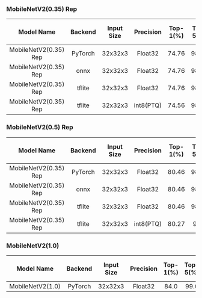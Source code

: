 
### MobileNetV2(0.35) Rep

| Model Name | Backend | Input Size | Precision |Top-1(%) | Top-5(%) | Flops (M) | Param (M) | Invoke Time (ms) | Link |
|:-:|:-:|:-:|:-:|:-:|:-:|:-:|:-:|:-:|:-:|
|MobileNetV2(0.35)  Rep| PyTorch | 32x32x3 | Float32 | 74.76 | 98.26| 0.21 | 0.021 | - | [Download](https://files.seeedstudio.com/sscma/model_zoo/classification/models/cifar10/mobilenetv2_cifar10_float32_sha1_229a650d3d6352349bbe09f27120b0ffaea03154.pth) |
|MobileNetV2(0.35)   Rep| onnx | 32x32x3 | Float32 | 74.76 | 98.26| 0.21 | 0.021 | - | [Download](https://files.seeedstudio.com/sscma/model_zoo/classification/models/cifar10/mobilenetv2_cifar10_float32_sha1_5de550613080ddb9e9c48917abae402b72fb1f7c.onnx) |
|MobileNetV2(0.35)  Rep| tflite | 32x32x3 | Float32 | 74.76 | 98.26| 0.21 | 0.021 | - | [Download](https://files.seeedstudio.com/sscma/model_zoo/classification/models/cifar10/mobilenetv2_cifar10_float32_sha1_8573efa98eb573ce709d0eeef97cac84a4a54442.tflite) |
|MobileNetV2(0.35)  Rep| tflite | 32x32x3 | int8(PTQ) | 74.56 | 98.29| 0.21 | 0.021 | 13<sup>(2)(3) | [Download](https://files.seeedstudio.com/sscma/model_zoo/classification/models/cifar10/mobilenetv2_cifar10_int8_sha1_84561285cfef22718d41b93f81853143746293d8.tflite) |

### MobileNetV2(0.5) Rep

| Model Name | Backend | Input Size | Precision |Top-1(%) | Top-5(%) | Flops (M) | Param (M) | Invoke Time (ms) | Link |
|:-:|:-:|:-:|:-:|:-:|:-:|:-:|:-:|:-:|:-:|
|MobileNetV2(0.35)  Rep| PyTorch | 32x32x3 | Float32 | 80.46 | 98.66| 2.55 | 0.18 | - | [Download](https://files.seeedstudio.com/sscma/model_zoo/classification/models/cifar10/mobilenetv2_0.5_cifar10_float32_sha1_461bb5ded0d24d338095fa4a09de9d9775a6bfd7.pth) |
|MobileNetV2(0.35)  Rep| onnx | 32x32x3 | Float32 | 80.46 | 98.66| 2.55 | 0.18 | - | [Download](https://files.seeedstudio.com/sscma/model_zoo/classification/models/cifar10/mobilenetv2_0.5_cifar10_float32_sha1_8202733d350bf67de22c776a9e35d5b250941807.onnx) |
|MobileNetV2(0.35)  Rep| tflite | 32x32x3 | Float32 | 80.46 | 98.66| 2.55 | 0.18 | - | [Download](https://files.seeedstudio.com/sscma/model_zoo/classification/models/cifar10/mobilenetv2_0.5_cifar10_float32_sha1_426735eb781a233566ba426cd9b91bc1a58d0050.tflite) |
|MobileNetV2(0.35)  Rep| tflite | 32x32x3 | int8(PTQ) | 80.27 | 98.1| 2.55 | 0.18 | 24<sup>(2)(3) | [Download](https://files.seeedstudio.com/sscma/model_zoo/classification/models/cifar10/mobilenetv2_0.5_cifar10_int8_sha1_56016374140f2e3960429e6dfd8ef1282b28c65d.tflite) |

### MobileNetV2(1.0)

| Model Name | Backend | Input Size | Precision |Top-1(%) | Top-5(%) | Flops (M) | Param (M) | Invoke Time (ms) | Link |
|:-:|:-:|:-:|:-:|:-:|:-:|:-:|:-:|:-:|:-:|
|MobileNetV2(1.0)| PyTorch | 32x32x3 | Float32 | 84.0 | 99.0| 6.4 | 2.237 | - | [Download]() |
